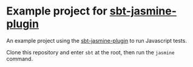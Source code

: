 Example project for [sbt-jasmine-plugin](https://github.com/guardian/sbt-jasmine-plugin)
========================================

An example project using the [sbt-jasmine-plugin](https://github.com/guardian/sbt-jasmine-plugin) to run Javascript tests.

Clone this repository and enter ```sbt``` at the root, then run the ```jasmine``` command.
